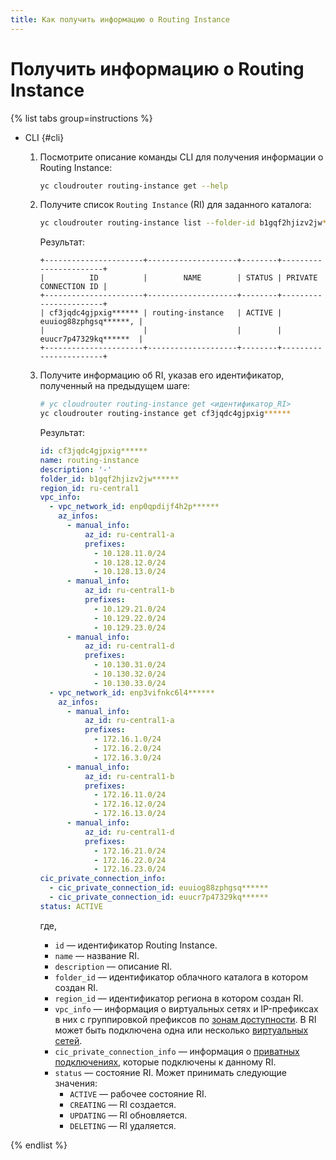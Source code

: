 ```yaml
---
title: Как получить информацию о Routing Instance
---
```


# Получить информацию о Routing Instance

{% list tabs group=instructions %}

- CLI {#cli}

  1. Посмотрите описание команды CLI для получения информации о Routing Instance:

      ```bash
      yc cloudrouter routing-instance get --help
      ```

  1. Получите список `Routing Instance` (RI) для заданного каталога:

      ```bash
      yc cloudrouter routing-instance list --folder-id b1gqf2hjizv2jw****** 
      ```

      Результат:

      ```text
      +----------------------+--------------------+--------+-----------------------+
      |          ID          |        NAME        | STATUS | PRIVATE CONNECTION ID |
      +----------------------+--------------------+--------+-----------------------+
      | cf3jqdc4gjpxig****** | routing-instance   | ACTIVE | euuiog88zphgsq******, |
      |                      |                    |        | euucr7p47329kq******  |
      +----------------------+--------------------+--------+-----------------------+
      ```

  1. Получите информацию об RI, указав его идентификатор, полученный на предыдущем шаге:

      ```bash
      # yc cloudrouter routing-instance get <идентификатор_RI>
      yc cloudrouter routing-instance get cf3jqdc4gjpxig******
      ```

      Результат:

      ```yml
      id: cf3jqdc4gjpxig******
      name: routing-instance
      description: '-'
      folder_id: b1gqf2hjizv2jw******
      region_id: ru-central1
      vpc_info:
        - vpc_network_id: enp0qpdijf4h2p******
          az_infos:
            - manual_info:
                az_id: ru-central1-a
                prefixes:
                  - 10.128.11.0/24
                  - 10.128.12.0/24
                  - 10.128.13.0/24
            - manual_info:
                az_id: ru-central1-b
                prefixes:
                  - 10.129.21.0/24
                  - 10.129.22.0/24
                  - 10.129.23.0/24
            - manual_info:
                az_id: ru-central1-d
                prefixes:
                  - 10.130.31.0/24
                  - 10.130.32.0/24
                  - 10.130.33.0/24
        - vpc_network_id: enp3vifnkc6l4******
          az_infos:
            - manual_info:
                az_id: ru-central1-a
                prefixes:
                  - 172.16.1.0/24
                  - 172.16.2.0/24
                  - 172.16.3.0/24
            - manual_info:
                az_id: ru-central1-b
                prefixes:
                  - 172.16.11.0/24
                  - 172.16.12.0/24
                  - 172.16.13.0/24
            - manual_info:
                az_id: ru-central1-d
                prefixes:
                  - 172.16.21.0/24
                  - 172.16.22.0/24
                  - 172.16.23.0/24
      cic_private_connection_info:
        - cic_private_connection_id: euuiog88zphgsq******
        - cic_private_connection_id: euucr7p47329kq******
      status: ACTIVE
      ```

      где,
      * `id` — идентификатор Routing Instance.
      * `name` — название RI.
      * `description` — описание RI.
      * `folder_id` — идентификатор облачного каталога в котором создан RI.
      * `region_id` — идентификатор региона в котором создан RI.
      * `vpc_info` — информация о виртуальных сетях и IP-префиксах в них с группировкой префиксов по [зонам доступности](../../overview/concepts/geo-scope.md). В RI может быть подключена одна или несколько [виртуальных сетей](../../vpc/concepts/network.md).
      * `cic_private_connection_info` — информация о [приватных подключениях](../../interconnect/concepts/priv-con.md), которые подключены к данному RI.
      * `status` — состояние RI. Может принимать следующие значения: 
        * `ACTIVE` — рабочее состояние RI.
        * `CREATING` — RI создается.
        * `UPDATING` — RI обновляется.
        * `DELETING` — RI удаляется.

{% endlist %}
